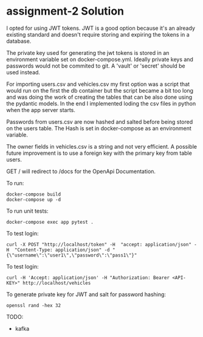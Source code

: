 # assignment-2 Solution

I opted for using JWT tokens. JWT is a good option because it's an already existing standard and doesn't require storing and expiring the tokens in a database.

The private key used for generating the jwt tokens is stored in an environment variable set on docker-compose.yml. Ideally private keys and passwords would not be commited to git. A 'vault' or 'secret' should be used instead.

For importing users.csv and vehicles.csv my first option was a script that would run on the first the db container but the script became a bit too long and was doing the work of creating the tables that can be also done using the pydantic models. In the end I implemented loding the csv files in python when the app server starts.

Passwords from users.csv are now hashed and salted before being stored on the users table. The Hash is set in docker-compose as an environment variable.

The owner fields in vehicles.csv is a string and not very efficient. A possible future improvement is to use a foreign key with the primary key from table users.


GET / will redirect to /docs for the OpenApi Documentation.


To run:
```shell
docker-compose build
docker-compose up -d
```

To run unit tests:
```shell
docker-compose exec app pytest .
```

To test login:
```shell
curl -X POST "http://localhost/token" -H  "accept: application/json" -H  "Content-Type: application/json" -d "{\"username\":\"user1\",\"password\":\"pass1\"}"
```

To test login:
```shell
curl -H 'Accept: application/json' -H "Authorization: Bearer <API-KEY>" http://localhost/vehicles
```


To generate private key for JWT and salt for password hashing:
```shell
openssl rand -hex 32
```

TODO:
- kafka 



